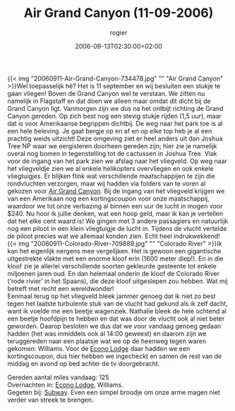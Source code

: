 ﻿---
title: Air Grand Canyon (11-09-2006)
author: rogier
type: post
date: 2006-09-13T02:30:00+02:00
url: /weblog/2006/09/13/air-grand-canyon-11-09-2006/
commentFolder: 2006-09-13-air-grand-canyon-11-09-2006
categories:
- Vakantie
tags:
- Amerika
- westkust
resources:
- src: 20060911-Air-Grand-Canyon-734478.jpg
  title: Air Grand Canyon
- src: 20060911-Colorado-River-709889.jpg
  title: Colorado River

---
{{< img "20060911-Air-Grand-Canyon-734478.jpg" ""  "Air Grand Canyon" >}}Wel toepasselijk hè? Het is 11 september en wij besluiten een stukje te gaan vliegen! Boven de Grand Canyon wel te verstaan. We zitten nu namelijk in Flagstaff en dat doen we alleen maar omdat dit dicht bij de Grand Canyon ligt. Vanmorgen zijn we dus na het ontbijt richting de Grand Canyon gereden. Op zich best nog een stevig stukje rijden (1,5 uur), maar dat is voor Amerikaanse begrippen dichtbij. De weg naar het park toe is al een hele beleving. Je gaat bergje op en af en op elke top heb je al een prachtig weids uitzicht! Deze omgeving ziet er heel anders uit dan Joshua Tree NP waar we eergisteren doorheen gereden zijn; hier zie je namelijk overal nog bomen in tegenstelling tot de cactussen in Joshua Tree. Vlak voor de ingang van het park zien we afslag naar het vliegveld. Op weg naar het vliegveldje zien we al enkele helikopters overvliegen en ook enkele vliegtuigjes. Er blijken flink wat verschillende maatschappijen te zijn die rondvluchten verzorgen, maar wij hadden via folders van te voren al gekozen voor [Air Grand Canyon](http://www.airgrandcanyon.com). Bij de ingang van het vliegveld krijgen we van een Amerikaan nog een kortingscoupon voor onze maatschappij, waardoor we tot onze verbazing al binnen een uur  de lucht in mogen voor $240. Nu hoor ik jullie denken, wat een hoop geld, maar ik kan je vertellen dat het elke cent waard is! We gingen met 3 andere passagiers en natuurlijk nog een piloot in een klein vliegtuigje de lucht in. Tijdens de vlucht vertelde de piloot precies wat we allemaal konden zien.  Echt heel indrukwekkend!   
{{< img "20060911-Colorado-River-709889.jpg" ""  "Colorado River" >}}Ik kan het eigenlijk nergens mee vergelijken. Het is gewoon een gigantische uitgestrekte vlakte met een enorme kloof erin (1600 meter diep!). En in die kloof zie je allerlei verschillende soorten gekleurde gesteente tot enkele miljoenen jaren oud. En dan helemaal onderin de kloof de Colorado River (‘rode rivier’ in het Spaans), die deze kloof uitgeslepen zou hebben. Wat mij betreft met recht een wereldwonder!  
Eenmaal terug op het vliegveld bleek jammer genoeg dat ik niet zo best tegen het laatste turbulente stuk van de vlucht had gekund als ik zelf dacht, want ik voelde me een beetje wagenziek. Nathalie bleek de hele ochtend al een beetje hoofdpijn te hebben en dat was door de vlucht ook al niet beter geworden. Daarop besloten we dus dat we voor vandaag genoeg gedaan hadden (het was inmiddels ook al 14:00 geweest) en daarom zijn we teruggereden naar een plaatsje wat we op de heenweg tegen waren gekomen: Williams. Voor de [Econo Lodge](http://www.econolodge.com) daar hadden we een kortingscoupon, dus hier hebben we ingecheckt en samen de rest van de middag en avond op bed achter de tv doorgebracht.  

Gereden aantal miles vandaag: 125  
Overnachten in: [Econo Lodge](http://www.econolodge.com), Williams.  
Gegeten bij:  [Subway](http://www.subway.com). Even een simpel broodje om onze arme magen niet verder van streek te brengen.
